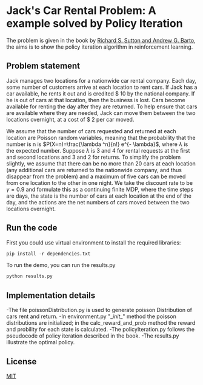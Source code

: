 # Jack's Car Rental Problem: A example solved by Policy Iteration

The problem is given in the book by [Richard S. Sutton and Andrew G. Barto](http://incompleteideas.net/book/ebook/the-book.html), the aims is to show the policy iteration algorithm in reinforcement learning.

## Problem statement

Jack manages two locations for a nationwide car rental company. Each day, some number of customers arrive at each location to rent cars. 
If Jack has a car available, he rents it out and is credited \$ 10 by the national company. If he is out of cars at that location, then the business is lost. 
Cars become available for renting the day after they are returned. To help ensure that cars are available where they are needed, Jack can move them between the two locations overnight, at a cost of \$ 2 per car moved. 

We assume that the number of cars requested and returned at each location are Poisson random variables, meaning that the probability that the number is n is $P(X=n)=\frac{\lambda ^n}{n!} e^{- \lambda}$, where $\lambda$ is the expected number. Suppose $\lambda$ is 3 and 4 for rental requests at the first and second locations and 3 and 2 for returns. To simplify the problem slightly, we assume that there can be no more than 20 cars at each location (any additional cars are returned to the nationwide company, and thus disappear from the problem) and a maximum of five cars can be moved from one location to the other in one night. We take the discount rate to be $\gamma=0.9$ and formulate this as a continuing finite MDP, where the time steps are days, the state is the number of cars at each location at the end of the day, and the actions are the net numbers of cars moved between the two locations overnight. 

## Run the code

First you could use virtual environment to install the required libraries:
```python
pip install -r dependencies.txt
```

To run the demo, you can run the results.py

```python
python results.py
```

## Implementation details

-The file poissonDistribution.py is used to generate poisson Distribution of cars rent and return.
-In environment.py "\__init__" method the poisson distributions are initialized; in the calc_reward_and_prob method the reward and probility for each state is calculated.
-The policyIteration.py follows the pseudocode of policy iteration described in the book.
-The results.py illustrate the optimal policy.

## License

[MIT](https://choosealicense.com/licenses/mit/)


